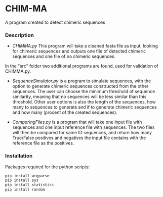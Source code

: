 # CHIM-MA
A program created to detect chimeric sequences

### Description

- *CHIMMA.py* This program will take a cleaned fasta file as input, looking for chimeric sequences and outputs one file of detected chimeric sequences
and one file of no chimeric sequences.

In the "src" folder two additional programs are found, used for validation of CHIMMA.py.

- *SequenceSimulator.py* is a program to simulate sequences, with the option to generate chimeric sequences constructed from 
the other sequences. The user can choose the minimum threshold of sequence similarity, meaning that 
no sequences will be less similar than this threshold. Other user options is also the length of the sequences, how many to sequences to generate
and if to generate chimeric sequences and how many (procent of the created sequences).

- *ComparingFiles.py* is a program that will take one input file with sequences and one input reference file with sequences.
The two files will then be compared for same ID sequences, and return how many True/False positives and negatives the input file
contains with the reference file as the positives. 


### Installation

Packages required for the python scripts:
``` python
pip install argparse
pip install sys
pip install statistics
pip install random 
```
